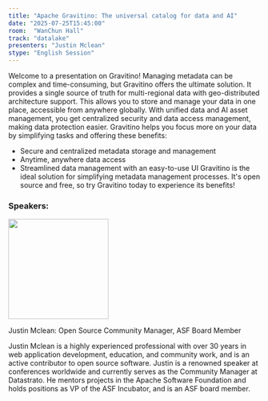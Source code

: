```yaml
---
title: "Apache Gravitino: The universal catalog for data and AI"
date: "2025-07-25T15:45:00"
room:  "WanChun Hall"
track: "datalake"
presenters: "Justin Mclean"
stype: "English Session"
---
```


Welcome to a presentation on Gravitino! Managing metadata can be complex and time-consuming, but Gravitino offers the ultimate solution. It provides a single source of truth for multi-regional data with geo-distributed architecture support. This allows you to store and manage your data in one place, accessible from anywhere globally. With unified data and AI asset management, you get centralized security and data access management, making data protection easier. Gravitino helps you focus more on your data by simplifying tasks and offering these benefits:
- Secure and centralized metadata storage and management
- Anytime, anywhere data access
- Streamlined data management with an easy-to-use UI
Gravitino is the ideal solution for simplifying metadata management processes. It's open source and free, so try Gravitino today to experience its benefits!


### Speakers:


<img src="https://sessionize.com/image/f7f9-400o400o1-psgL8jgznDsATwZF9JLL66.jpg" width="200" /><br/>

Justin Mclean: Open Source Community Manager, ASF Board Member

Justin Mclean is a highly experienced professional with over 30 years in web application development, education, and community work, and is an active contributor to open source software. Justin is a renowned speaker at conferences worldwide and currently serves as the Community Manager at Datastrato. He mentors projects in the Apache Software Foundation and holds positions as VP of the ASF Incubator, and is an ASF board member.